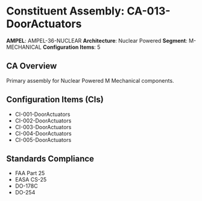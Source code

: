 # Constituent Assembly: CA-013-DoorActuators

**AMPEL**: AMPEL-36-NUCLEAR
**Architecture**: Nuclear Powered
**Segment**: M-MECHANICAL
**Configuration Items**: 5

## CA Overview
Primary assembly for Nuclear Powered M Mechanical components.

## Configuration Items (CIs)
- CI-001-DoorActuators
- CI-002-DoorActuators
- CI-003-DoorActuators
- CI-004-DoorActuators
- CI-005-DoorActuators

## Standards Compliance
- FAA Part 25
- EASA CS-25
- DO-178C
- DO-254
